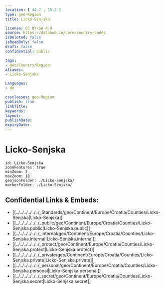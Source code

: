 ```yaml
---
location: [ 44.7 , 15.2 ] 
type: geo-Region
title: Licko-Senjska

license: CC BY-SA 4.0
source: https://datahub.io/core/country-codes
isDeleted: false
isReadOnly: false
draft: false
confidential: public

tags:
- geo/Country/Region
aliases:
- Licko-Senjska

Languages:
- de

cssclasses: geo-Region
publish: true
linkTitle: 
keywords: 
layout: 
publishDate: 
expiryDate: 
---
```


# Licko-Senjska

```leaflet
id: Licko-Senjska
zoomFeatures: true 
minZoom: 2 
maxZoom: 18
geojsonFolder: ./Licko-Senjska/
markerFolder: ./Licko-Senjska/
```


## Confidential Links & Embeds: 
- [[../../../../../../_Standards/geo/Continent/Europe/Croatia/Counties/Licko-Senjska|Licko-Senjska]] 
- [[../../../../../../_public/geo/Continent/Europe/Croatia/Counties/Licko-Senjska.public|Licko-Senjska.public]] 
- [[../../../../../../_internal/geo/Continent/Europe/Croatia/Counties/Licko-Senjska.internal|Licko-Senjska.internal]] 
- [[../../../../../../_protect/geo/Continent/Europe/Croatia/Counties/Licko-Senjska.protect|Licko-Senjska.protect]] 
- [[../../../../../../_private/geo/Continent/Europe/Croatia/Counties/Licko-Senjska.private|Licko-Senjska.private]] 
- [[../../../../../../_personal/geo/Continent/Europe/Croatia/Counties/Licko-Senjska.personal|Licko-Senjska.personal]] 
- [[../../../../../../_secret/geo/Continent/Europe/Croatia/Counties/Licko-Senjska.secret|Licko-Senjska.secret]] 

